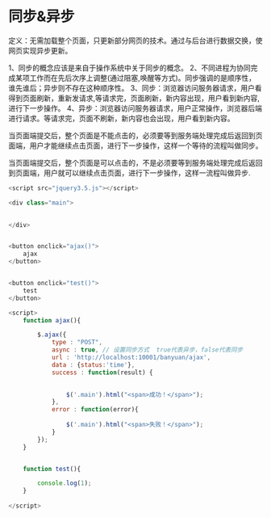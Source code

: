 # 同步&异步



定义：无需加载整个页面，只更新部分网页的技术。通过与后台进行数据交换，使网页实现异步更新。



1、同步的概念应该是来自于操作系统中关于同步的概念。
2、不同进程为协同完成某项工作而在先后次序上调整(通过阻塞,唤醒等方式)。同步强调的是顺序性，谁先谁后；异步则不存在这种顺序性。
3、同步：浏览器访问服务器请求，用户看得到页面刷新，重新发请求,等请求完，页面刷新，新内容出现，用户看到新内容,进行下一步操作。
4、异步：浏览器访问服务器请求，用户正常操作，浏览器后端进行请求。等请求完，页面不刷新，新内容也会出现，用户看到新内容。



当页面端提交后，整个页面是不能点击的，必须要等到服务端处理完成后返回到页面端，用户才能继续点击页面，进行下一步操作，这样一个等待的流程叫做同步。



当页面端提交后，整个页面是可以点击的，不是必须要等到服务端处理完成后返回到页面端，用户就可以继续点击页面，进行下一步操作，这样一流程叫做异步.



```javascript
<script src="jquery3.5.js"></script>

<div class="main">

    
</div>


<button onclick="ajax()">
    ajax
</button>


<button onclick="test()">
    test
</button>

<script>
    function ajax(){

        $.ajax({
			type : "POST",
			async : true, // 设置同步方式  true代表异步，false代表同步
			url : 'http://localhost:10001/banyuan/ajax',
			data : {status:'time'},
			success : function(result) {

                
				$('.main').html("<span>成功！</span>");
            },
            error : function(error){
                
                $('.main').html("<span>失败！</span>");
            }
		});
    }


    function test(){

        console.log(1);
    }
        
</script>




```

